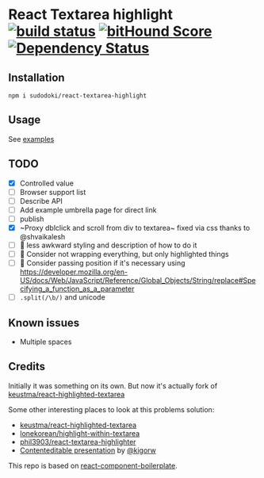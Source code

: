 # React Textarea highlight [![build status](https://secure.travis-ci.org/sudodoki/react-textarea-highlight.svg)](http://travis-ci.org/sudodoki/react-textarea-highlight) [![bitHound Score](https://www.bithound.io/github/sudodoki/react-textarea-highlight/badges/score.svg)](https://www.bithound.io/github/sudodoki/react-textarea-highlight) [![Dependency Status](https://david-dm.org/sudodoki/react-textarea-highlight.svg)](https://david-dm.org/sudodoki/react-textarea-highlight)

## Installation

```
npm i sudodoki/react-textarea-highlight
```

## Usage

See [examples](http://sudodoki.github.io/react-textarea-highlight)

## TODO

+ [x] Controlled value
+ [ ] Browser support list
+ [ ] Describe API
+ [ ] Add example umbrella page for direct link
+ [ ] publish
+ [x] ~Proxy dblclick and scroll from div to textarea~ fixed via css thanks to @shvaikalesh
+ [ ] 🤔 less awkward styling and description of how to do it
+ [ ] 🤔 Consider not wrapping everything, but only highlighted things
+ [ ] 🤔 Consider passing position if it's necessary using https://developer.mozilla.org/en-US/docs/Web/JavaScript/Reference/Global_Objects/String/replace#Specifying_a_function_as_a_parameter
+ [ ] `.split(/\b/)` and unicode

## Known issues

+ Multiple spaces

## Credits

Initially it was something on its own. But now it's actually fork of [keustma/react-highlighted-textarea](https://github.com/keustma/react-highlighted-textarea)

Some other interesting places to look at this problems solution:
+ [keustma/react-highlighted-textarea](https://github.com/keustma/react-highlighted-textarea)
+ [lonekorean/highlight-within-textarea](https://github.com/lonekorean/highlight-within-textarea)
+ [phil3903/react-textarea-highlighter](https://github.com/phil3903/react-textarea-highlighter)
+ [Contenteditable presentation](https://wsd.events/2015/11/28/pres/contenteditable.pdf) by [@kigorw](https://github.com/kigorw)

This repo is based on [react-component-boilerplate](https://github.com/survivejs/react-component-boilerplate).
